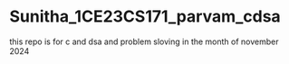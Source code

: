 # Sunitha_1CE23CS171_parvam_cdsa
this repo is for c and dsa and problem sloving in the month of november 2024

